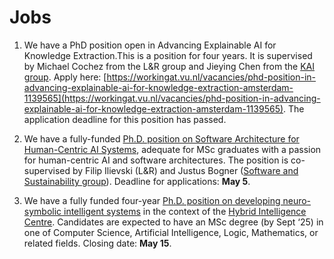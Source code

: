 # Jobs

<!--- We do not currently have any open vacancies. Check back soon. For jobs anywhere in our department or at our university, have a look at [the university job listings page](https://workingat.vu.nl/home).--->



1. We have a PhD position open in Advancing Explainable AI for Knowledge Extraction.This is a position for four years. It is supervised by Michael Cochez from the L&R group and Jieying Chen from the [KAI group](https://kai.cs.vu.nl/). Apply here: [https://workingat.vu.nl/vacancies/phd-position-in-advancing-explainable-ai-for-knowledge-extraction-amsterdam-1139565](https://workingat.vu.nl/vacancies/phd-position-in-advancing-explainable-ai-for-knowledge-extraction-amsterdam-1139565). The application deadline for this position has passed.

2. We have a fully-funded [Ph.D. position on Software Architecture for Human-Centric AI Systems](https://workingat.vu.nl/vacancies/phd-position-software-architecture-for-human-centric-ai-systems-amsterdam-1078515), adequate for MSc graduates with a passion for human-centric AI and software architectures. The position is co-supervised by Filip Ilievski (L&R) and Justus Bogner ([Software and Sustainability group](https://s2group.cs.vu.nl/)). Deadline for applications: **May 5**.

3. We have a fully funded four-year [Ph.D. position on developing neuro-symbolic intelligent systems](https://werkenbij.vu.nl/vacatures/phd-position-on-neuro-symbolic-ai-in-hybrid-intelligence-amsterdam-1159516) in the context of the [Hybrid Intelligence Centre](https://www.hybrid-intelligence-centre.nl). Candidates are expected to have an MSc degree (by Sept ‘25) in one of Computer Science, Artificial Intelligence,  Logic, Mathematics, or related fields. Closing date: **May 15**.
